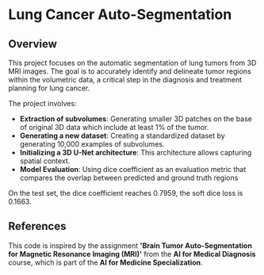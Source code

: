 # Lung Cancer Auto-Segmentation

## Overview

This project focuses on the automatic segmentation of lung tumors from 3D MRI images. The goal is to accurately identify and delineate tumor regions within the volumetric data, a critical step in the diagnosis and treatment planning for lung cancer.

The project involves:

- **Extraction of subvolumes**: Generating smaller 3D patches on the base of original 3D data which include at least 1% of the tumor.
- **Generating a new dataset**: Creating a standardized dataset by generating 10,000 examples of subvolumes.
- **Initializing a 3D U-Net architecture**: This architecture allows capturing spatial context.
- **Model Evaluation**: Using dice coefficient as an evaluation metric that compares the overlap between predicted and ground truth regions

On the test set, the dice coefficient reaches 0.7959, the soft dice loss is 0.1663.

## References

This code is inspired by the assignment **'Brain Tumor Auto-Segmentation for Magnetic Resonance Imaging (MRI)'** from the **AI for Medical Diagnosis** course, which is part of the **AI for Medicine Specialization**.
